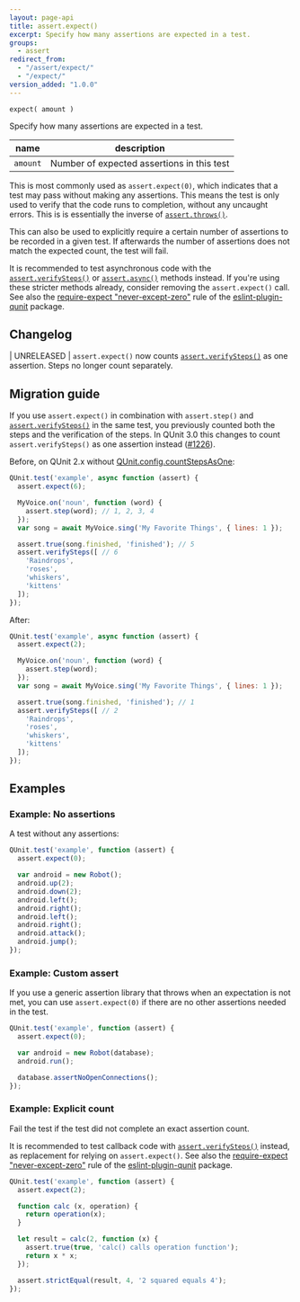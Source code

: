 ```yaml
---
layout: page-api
title: assert.expect()
excerpt: Specify how many assertions are expected in a test.
groups:
  - assert
redirect_from:
  - "/assert/expect/"
  - "/expect/"
version_added: "1.0.0"
---
```


`expect( amount )`

Specify how many assertions are expected in a test.

| name | description |
|------|-------------|
| `amount` | Number of expected assertions in this test |

This is most commonly used as `assert.expect(0)`, which indicates that a test may pass without making any assertions. This means the test is only used to verify that the code runs to completion, without any uncaught errors. This is is essentially the inverse of [`assert.throws()`](./throws.md).

This can also be used to explicitly require a certain number of assertions to be recorded in a given test. If afterwards the number of assertions does not match the expected count, the test will fail.

It is recommended to test asynchronous code with the [`assert.verifySteps()`](./verifySteps.md) or [`assert.async()`](./async.md) methods instead. If you're using these stricter methods already, consider removing the `assert.expect()` call. See also the [require-expect "never-except-zero"](https://github.com/platinumazure/eslint-plugin-qunit/blob/main/docs/rules/require-expect.md) rule of the [eslint-plugin-qunit](https://www.npmjs.com/package/eslint-plugin-qunit) package.

## Changelog

| UNRELEASED | `assert.expect()` now counts [`assert.verifySteps()`](./verifySteps.md) as one assertion. Steps no longer count separately.

## Migration guide

If you use `assert.expect()` in combination with `assert.step()` and [`assert.verifySteps()`](../assert/verifySteps.md) in the same test, you previously counted both the steps and the verification of the steps. In QUnit 3.0 this changes to count `assert.verifySteps()` as one assertion instead ([#1226](https://github.com/qunitjs/qunit/issues/1226)).

Before, on QUnit 2.x without [QUnit.config.countStepsAsOne](../config/countStepsAsOne.md):

```js
QUnit.test('example', async function (assert) {
  assert.expect(6);

  MyVoice.on('noun', function (word) {
    assert.step(word); // 1, 2, 3, 4
  });
  var song = await MyVoice.sing('My Favorite Things', { lines: 1 });

  assert.true(song.finished, 'finished'); // 5
  assert.verifySteps([ // 6
    'Raindrops',
    'roses',
    'whiskers',
    'kittens'
  ]);
});
```

After:

```js
QUnit.test('example', async function (assert) {
  assert.expect(2);

  MyVoice.on('noun', function (word) {
    assert.step(word);
  });
  var song = await MyVoice.sing('My Favorite Things', { lines: 1 });

  assert.true(song.finished, 'finished'); // 1
  assert.verifySteps([ // 2
    'Raindrops',
    'roses',
    'whiskers',
    'kittens'
  ]);
});
```

## Examples

### Example: No assertions

A test without any assertions:

```js
QUnit.test('example', function (assert) {
  assert.expect(0);

  var android = new Robot();
  android.up(2);
  android.down(2);
  android.left();
  android.right();
  android.left();
  android.right();
  android.attack();
  android.jump();
});
```

### Example: Custom assert

If you use a generic assertion library that throws when an expectation is not met, you can use `assert.expect(0)` if there are no other assertions needed in the test.

```js
QUnit.test('example', function (assert) {
  assert.expect(0);

  var android = new Robot(database);
  android.run();

  database.assertNoOpenConnections();
});
```

### Example: Explicit count

Fail the test if the test did not complete an exact assertion count.

It is recommended to test callback code with [`assert.verifySteps()`](./verifySteps.md) instead, as replacement for relying on `assert.expect()`. See also the [require-expect "never-except-zero"](https://github.com/platinumazure/eslint-plugin-qunit/blob/main/docs/rules/require-expect.md) rule of the [eslint-plugin-qunit](https://www.npmjs.com/package/eslint-plugin-qunit) package.

```js
QUnit.test('example', function (assert) {
  assert.expect(2);

  function calc (x, operation) {
    return operation(x);
  }

  let result = calc(2, function (x) {
    assert.true(true, 'calc() calls operation function');
    return x * x;
  });

  assert.strictEqual(result, 4, '2 squared equals 4');
});
```

